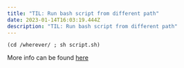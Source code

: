 ```yaml
---
title: "TIL: Run bash script from different path"
date: 2023-01-14T16:03:19.444Z
description: "TIL: Run bash script from different path"
---
```

```
(cd /wherever/ ; sh script.sh)
```

M﻿ore info can be found [here](https://superuser.com/questions/510152/running-scripts-from-another-directory)